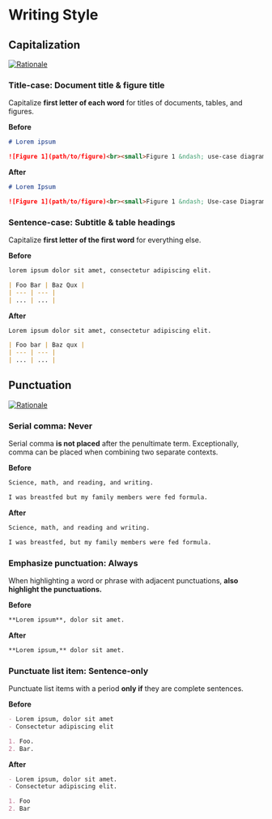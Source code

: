 # Writing Style

## Capitalization

[![Rationale](https://img.shields.io/badge/APA-Title_case_capitalization-000)](https://github.com/style-guides/Markdown/#spelling)

### Title-case: Document title & figure title

Capitalize **first letter of each word** for titles of documents, tables, and
figures.

**Before**

```md
# Lorem ipsum

![Figure 1](path/to/figure)<br><small>Figure 1 &ndash; use-case diagram</small>
```

**After**

```md
# Lorem Ipsum

![Figure 1](path/to/figure)<br><small>Figure 1 &ndash; Use-case Diagram</small>
```

### Sentence-case: Subtitle & table headings

Capitalize **first letter of the first word** for everything else.

**Before**

```md
lorem ipsum dolor sit amet, consectetur adipiscing elit.

| Foo Bar | Baz Qux |
| --- | --- |
| ... | ... |
```

**After**

```md
Lorem ipsum dolor sit amet, consectetur adipiscing elit.

| Foo bar | Baz qux |
| --- | --- |
| ... | ... |
```

## Punctuation

[![Rationale](https://img.shields.io/badge/AP-Punctuation-eb483b)](https://libguides.csusb.edu/APstylebook/punctuation/)

### Serial comma: Never

Serial comma **is not placed** after the penultimate term. Exceptionally, comma
can be placed when combining two separate contexts.

**Before**

```md
Science, math, and reading, and writing.

I was breastfed but my family members were fed formula.
```

**After**

```md
Science, math, and reading and writing.

I was breastfed, but my family members were fed formula.
```

### Emphasize punctuation: Always

When highlighting a word or phrase with adjacent punctuations, **also highlight
the punctuations.**

**Before**

```md
**Lorem ipsum**, dolor sit amet.
```

**After**

```md
**Lorem ipsum,** dolor sit amet.
```

### Punctuate list item: Sentence-only

Punctuate list items with a period **only if** they are complete sentences.

**Before**

```md
- Lorem ipsum, dolor sit amet
- Consectetur adipiscing elit

1. Foo.
2. Bar.
```

**After**

```md
- Lorem ipsum, dolor sit amet.
- Consectetur adipiscing elit.

1. Foo
2. Bar
```
